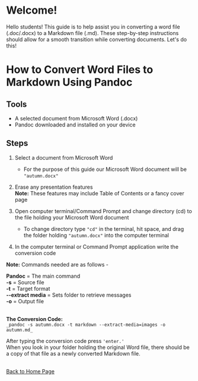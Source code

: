 # Welcome! 
 Hello students! This guide is to help assist you in converting a word file (.doc/.docx) to a Markdown file (.md). These step-by-step instructions should allow for a smooth transition while converting documents. Let's do this!
# How to Convert Word Files to Markdown Using Pandoc 

## Tools 
-	A selected document from Microsoft Word (.docx)
-	Pandoc downloaded and installed on your device

## Steps 

1. Select a document from Microsoft Word <br>

    - For the purpose of this guide our Microsoft Word document will be `"autumn.docx"`

2. Erase any presentation features <br>
**Note:** These features may include Table of Contents or a fancy cover page <br> 

3. Open computer terminal/Command Prompt and change directory (cd) to the file holding your Microsoft Word document <br>

	- To change directory type `"cd"` in the terminal, hit space, and drag the folder holding `"autumn.docx"` into the computer terminal <br> 

4. In the computer terminal or Command Prompt application write the conversion code

**Note:** Commands needed are as follows - <br>  

**Pandoc** = The main command  
**-s** = Source file <br>
**-t** = Target format <br>
**--extract media** = Sets folder to retrieve messages <br>
**-o** = Output file 

<br>**The Conversion Code:** <br>
`_pandoc -s autumn.docx -t markdown --extract-media=images -o autumn.md_`

After typing the conversion code press `'enter.'` <br> When you look in your folder holding the original Word file, there should be a copy of that file as a newly converted Markdown file. 
	 



<br>[Back to Home Page](index.md)